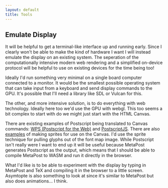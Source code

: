 ```yaml
---
layout: default
title: Tools
---
```


## Emulate Display

It will be helpful to get a terminal-like interface up and running early.
Since I clearly won't be able to make the kind of hardware I want I will
instead emulate the display on an existing system. The seperation of
the computationally intensive modern web rendering and a simplified on-device
protocol will be helpful to use on existing devices for the time being too!

Ideally I'd run something very minimal on a single board computer connected to a
monitor. It would be the smallest possible operating system that can take input
from a keyboard and send display commands to the GPU. It's possible that I'll
need a library like SDL or Vulcan for this.

The other, and more intensive solution, is to do everything with web technology.
Ideally here too we'd use the GPU with webgl. This too seems a bit complex to start
with do we might just start with the HTML Canvas.

There are existing examples of Postscript being translated to Canvas commands:
[WPS (Postscript for the Web)](http://logand.com/sw/wps/index.html) and [PostscriptJS](https://github.com/zaphod42/PostscriptJS). There are also 
[examples](http://www.williammalone.com/articles/create-html5-canvas-javascript-sprite-animation/) of making
sprites for use on the Canvas. I'd use the sprite technique for pulling glyphs out of the font map image.
While Postscript isn't really were I want to end up
it will be useful because MetaPost generates Postscript as the output, which means
that I should be able to compile MetaPost to WASM and run it directly in the browser.

What I'd like is to be able to experiment with the display by typing in MetaPost and TeX
and compiling it in the browser to a little screen. Asymtopte is also something to look
at since it's similar to MetaPost but also does animations... I think.
